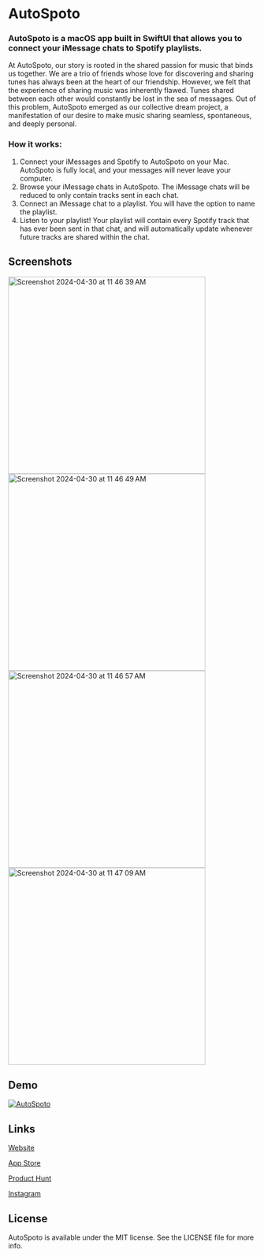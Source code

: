 # AutoSpoto

### AutoSpoto is a macOS app built in SwiftUI that allows you to connect your iMessage chats to Spotify playlists.

At AutoSpoto, our story is rooted in the shared passion for music that binds us together. We are a trio of friends whose love for discovering and sharing tunes has always been at the heart of our friendship. However, we felt that the experience of sharing music was inherently flawed. Tunes shared between each other would constantly be lost in the sea of messages. Out of this problem, AutoSpoto emerged as our collective dream project, a manifestation of our desire to make music sharing seamless, spontaneous, and deeply personal.

### How it works:
1. Connect your iMessages and Spotify to AutoSpoto on your Mac. AutoSpoto is fully local, and your messages will never leave your computer.
2. Browse your iMessage chats in AutoSpoto. The iMessage chats will be reduced to only contain tracks sent in each chat.
3. Connect an iMessage chat to a playlist. You will have the option to name the playlist.
4. Listen to your playlist! Your playlist will contain every Spotify track that has ever been sent in that chat, and will automatically update whenever future tracks are shared within the chat.

## Screenshots
<img width="400" alt="Screenshot 2024-04-30 at 11 46 39 AM" src="https://github.com/martinmaly21/AutoSpoto/assets/40171261/82a50904-9735-44d9-844c-02d13f01183e">
<img width="400" alt="Screenshot 2024-04-30 at 11 46 49 AM" src="https://github.com/martinmaly21/AutoSpoto/assets/40171261/ced3d6de-5d19-4f98-863a-5e788342ad7c">
<img width="400" alt="Screenshot 2024-04-30 at 11 46 57 AM" src="https://github.com/martinmaly21/AutoSpoto/assets/40171261/38840d39-a3e3-4bb7-a216-2f3a1f7455ea">
<img width="400" alt="Screenshot 2024-04-30 at 11 47 09 AM" src="https://github.com/martinmaly21/AutoSpoto/assets/40171261/ebe34087-ebb2-4671-8a15-f062b03e6a2d">

## Demo
[![AutoSpoto](https://github.com/martinmaly21/AutoSpoto/assets/40171261/1f7a41da-db1e-4b0e-9838-1d7d1d6bdb12)](https://www.instagram.com/reel/C1sfJjKSWZl/?utm_source=ig_web_copy_link&igsh=MzRlODBiNWFlZA== "AutoSpoto")

## Links
[Website](https://autospoto.xyz) 

[App Store](https://apps.apple.com/ca/app/autospoto/id6477784219?mt=12) 

[Product Hunt](https://www.producthunt.com/products/autospoto?utm_source=badge-featured&utm_medium=badge#autospoto)

[Instagram](https://www.instagram.com/autospoto.official/)

## License

AutoSpoto is available under the MIT license. See the LICENSE file for more info.
